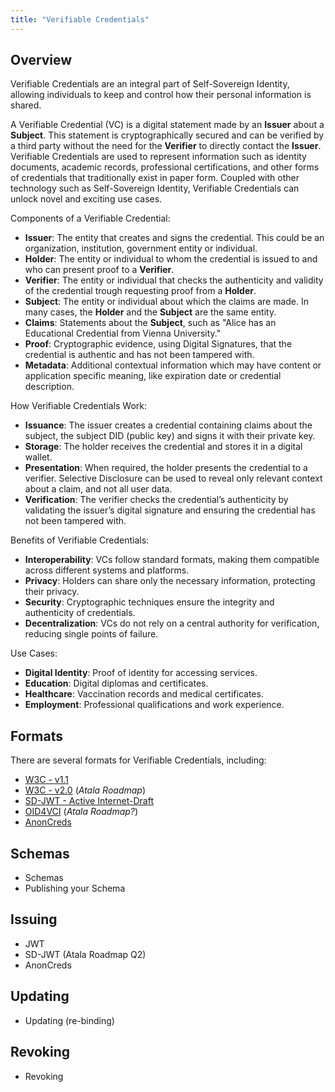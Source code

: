 ```yaml
---
title: "Verifiable Credentials"
---
```


## Overview

Verifiable Credentials are an integral part of Self-Sovereign Identity, allowing individuals to keep and control how their personal information is shared.

A Verifiable Credential (VC) is a digital statement made by an **Issuer** about a **Subject**. This statement is cryptographically secured and can be verified by a third party without the need for the **Verifier** to directly contact the **Issuer**. Verifiable Credentials are used to represent information such as identity documents, academic records, professional certifications, and other forms of credentials that traditionally exist in paper form.  Coupled with other technology such as Self-Sovereign Identity, Verifiable Credentials can unlock novel and exciting use cases.

Components of a Verifiable Credential:

- **Issuer**: The entity that creates and signs the credential. This could be an organization, institution, government entity or individual.
- **Holder**: The entity or individual to whom the credential is issued to and who can present proof to a **Verifier**.
- **Verifier**: The entity or individual that checks the authenticity and validity of the credential trough requesting proof from a **Holder**.
- **Subject**: The entity or individual about which the claims are made. In many cases, the **Holder** and the **Subject** are the same entity.
- **Claims**: Statements about the **Subject**, such as "Alice has an Educational Credential from Vienna University."
- **Proof**: Cryptographic evidence, using Digital Signatures, that the credential is authentic and has not been tampered with.
- **Metadata**: Additional contextual information which may have content or application specific meaning, like expiration date or credential description.

How Verifiable Credentials Work:

- **Issuance**: The issuer creates a credential containing claims about the subject, the subject DID (public key) and signs it with their private key.
- **Storage**: The holder receives the credential and stores it in a digital wallet.
- **Presentation**: When required, the holder presents the credential to a verifier. Selective Disclosure can be used to reveal only relevant context about a claim, and not all user data.
- **Verification**: The verifier checks the credential’s authenticity by validating the issuer’s digital signature and ensuring the credential has not been tampered with.

Benefits of Verifiable Credentials:

- **Interoperability**: VCs follow standard formats, making them compatible across different systems and platforms.
- **Privacy**: Holders can share only the necessary information, protecting their privacy.
- **Security**: Cryptographic techniques ensure the integrity and authenticity of credentials.
- **Decentralization**: VCs do not rely on a central authority for verification, reducing single points of failure.

Use Cases:

- **Digital Identity**: Proof of identity for accessing services.
- **Education**: Digital diplomas and certificates.
- **Healthcare**: Vaccination records and medical certificates.
- **Employment**: Professional qualifications and work experience.

## Formats

There are several formats for Verifiable Credentials, including:

- [W3C - v1.1](https://www.w3.org/TR/vc-data-model/)
- [W3C - v2.0](https://www.w3.org/TR/vc-data-model-2.0/) (*Atala Roadmap*)
- [SD-JWT - Active Internet-Draft](https://datatracker.ietf.org/doc/draft-ietf-oauth-sd-jwt-vc/)
- [OID4VCI](https://openid.net/2023/02/22/oid4vci-1-0-release/) (*Atala Roadmap?*)
- [AnonCreds](https://github.com/hyperledger/anoncreds-spec)

## Schemas

- Schemas
- Publishing your Schema

## Issuing

- JWT
- SD-JWT (Atala Roadmap Q2)
- AnonCreds

## Updating

- Updating (re-binding)

## Revoking

- Revoking

